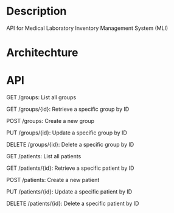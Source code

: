 # Description

API for Medical Laboratory Inventory Management System (MLI)

# Architechture


# API
GET /groups: List all groups

GET /groups/{id}: Retrieve a specific group by ID

POST /groups: Create a new group

PUT /groups/{id}: Update a specific group by ID

DELETE /groups/{id}: Delete a specific group by ID

GET /patients: List all patients

GET /patients/{id}: Retrieve a specific patient by ID

POST /patients: Create a new patient

PUT /patients/{id}: Update a specific patient by ID

DELETE /patients/{id}: Delete a specific patient by ID